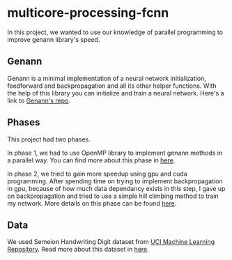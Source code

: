 # multicore-processing-fcnn
In this project, we wanted to use our knowledge of parallel programming to improve genann library's speed. 

## Genann
Genann is a minimal implementation of a neural network initialization, feedforward and backpropagation and all its other helper functions. With the help of this library you can initialize and train a neural network.
Here's a link to [Genann's repo](https://github.com/codeplea/genann).

## Phases
This project had two phases.

In phase 1, we had to use OpenMP library to implement genann methods in a parallel way. You can find more about this phase in [here](./phase1/README.md).

In phase 2, we tried to gain more speedup using gpu and cuda programming. After spending time on trying to implement backpropagation in gpu, because of how much data dependancy exists in this step, I gave up on backpropagation and tried to use a simple hill climbing method to train my network. More details on this phase can be found [here](./phase2/README.md).

## Data
We used Semeion Handwriting Digit dataset from [UCI Machine Learning Repository](https://archive.ics.uci.edu/ml/datasets.php). Read more about this dataset in [here](./data/README.md).
